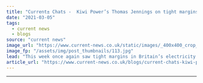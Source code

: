```yaml
---
title: "Current± Chats -  Kiwi Power’s Thomas Jennings on tight margins and the ‘new normal’"
date: "2021-03-05"
tags: 
  - current news
  - blogs
source: "current news"
image_url: "https://www.current-news.co.uk/static/images/_400x400_crop_center-center/Plessey-Tesla-battery-Kiwi-Power.jpg"
image_fp: "/assets/img/post_thumbnails/113.jpg"
lead: "​This week once again saw tight margins in Britain’s electricity network, as winds dropped off and temperatures remained low, causing day ahead prices to hit a high of £499.92/MWh in N2EX."
article_url: "https://www.current-news.co.uk/blogs/current-chats-kiwi-powers-thomas-jennings-on-tight-margins-and-the-new-normal?utm_source=rss-feeds&utm_medium=rss&utm_campaign=rss"
---
```


---
